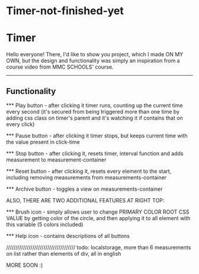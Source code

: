 # Timer-not-finished-yet
<h1 color="blue"> Timer </h1>

Hello everyone!
There, I'd like to show you project, which I made <span color="red">ON MY OWN<span>, but the design and functionality was simply an inspiration from a course video from MMC SCHOOLS' course.

------------------------
<h2>Functionality</h2>
*** Play button - after clicking it timer runs, counting up the current time every second (it's secured from being triggered more than one time by adding css class on timer's parent and it's watching it if contains that on every click)
  
*** Pause button - after clicking it timer stops, but keeps current time with the value present in click-time
  
*** Stop button - after clicking it, resets timer, interval function and adds measurement to measurement-container
  
*** Reset button - after clicking it, resets every element to the start, including removing measurements from measurements-container
  
*** Archive button - toggles a view on measurements-container
  
  
  ALSO, THERE ARE TWO ADDITIONAL FEATURES AT RIGHT TOP:
  
  *** Brush icon - simply allows user to change PRIMARY COLOR ROOT CSS VALUE by getting color of the circle, and then applying it to all element with this variable (5 colors included)
  
  *** Help icon - contains descriptions of all buttons
  
  /////////////////////////////////////
  todo: localstorage, more than 6 measurements on list rather than elements of div, all in english
  
  MORE SOON :)
  
  
